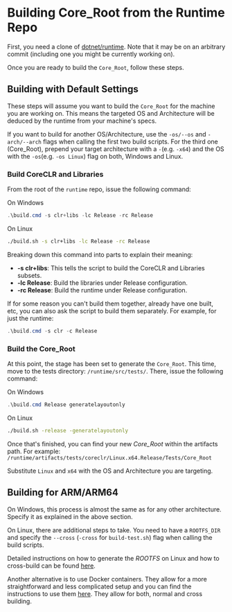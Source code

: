 # Building Core_Root from the Runtime Repo

First, you need a clone of [dotnet/runtime](https://github.com/dotnet/runtime).
Note that it may be on an arbitrary commit (including one you might be currently working on).

Once you are ready to build the `Core_Root`, follow these steps.

## Building with Default Settings

These steps will assume you want to build the `Core_Root` for the machine you are working on.
This means the targeted OS and Architecture will be deduced by the runtime from your machine's specs.

If you want to build for another OS/Architecture, use the `-os/--os` and `-arch/--arch` flags when calling the first two build scripts. For the third one (Core_Root), prepend your target architecture with a `-`(e.g. `-x64`) and the OS with the `-os`(e.g. `-os Linux`) flag on both, Windows and Linux.

### Build CoreCLR and Libraries

From the root of the `runtime` repo, issue the following command:

On Windows

```powershell
.\build.cmd -s clr+libs -lc Release -rc Release
```

On Linux

```sh
./build.sh -s clr+libs -lc Release -rc Release
```

Breaking down this command into parts to explain their meaning:

* **-s clr+libs**: This tells the script to build the CoreCLR and Libraries subsets.
* **-lc Release**: Build the libraries under Release configuration.
* **-rc Release**: Build the runtime under Release configuration.

If for some reason you can't build them together, already have one built, etc,
you can also ask the script to build them separately. For example, for just the runtime:

```powershell
.\build.cmd -s clr -c Release
```

### Build the Core_Root

At this point, the stage has been set to generate the `Core_Root`.
This time, move to the tests directory: `/runtime/src/tests/`. There, issue the following command:

On Windows

```powershell
.\build.cmd Release generatelayoutonly
```

On Linux

```sh
./build.sh -release -generatelayoutonly
```

Once that's finished, you can find your new _Core_Root_ within the artifacts path. For example:
`/runtime/artifacts/tests/coreclr/Linux.x64.Release/Tests/Core_Root`

Substitute `Linux` and `x64` with the OS and Architecture you are targeting.

## Building for ARM/ARM64

On Windows, this process is almost the same as for any other architecture. Specify it as explained in the above section.

On Linux, there are additional steps to take. You need to have a `ROOTFS_DIR` and specify the `--cross` (`-cross` for `build-test.sh`) flag when calling the build scripts.

Detailed instructions on how to generate the _ROOTFS_ on Linux and how to cross-build can be found [here](https://github.com/dotnet/runtime/blob/main/docs/workflow/building/coreclr/cross-building.md).

Another alternative is to use Docker containers. They allow for a more straightforward and less complicated setup and you can find the instructions to use them [here](https://github.com/dotnet/runtime/blob/main/docs/workflow/building/coreclr/linux-instructions.md). They allow for both, normal and cross building.
